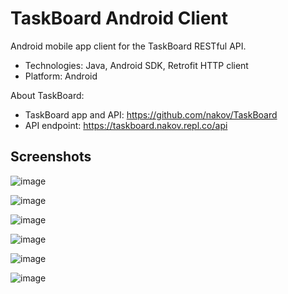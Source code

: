 # TaskBoard Android Client

Android mobile app client for the TaskBoard RESTful API.
 - Technologies: Java, Android SDK, Retrofit HTTP client
 - Platform: Android

About TaskBoard:
 - TaskBoard app and API: https://github.com/nakov/TaskBoard
 - API endpoint: https://taskboard.nakov.repl.co/api
 
## Screenshots

![image](https://user-images.githubusercontent.com/1689586/110037549-3deca100-7d47-11eb-8be2-23bbe739a1f9.png)

![image](https://user-images.githubusercontent.com/1689586/110037632-5b216f80-7d47-11eb-8a5f-d7598cecc583.png)

![image](https://user-images.githubusercontent.com/1689586/110037735-7ee4b580-7d47-11eb-99ec-cf36e8b61c79.png)

![image](https://user-images.githubusercontent.com/1689586/110037927-c10df700-7d47-11eb-9770-7e8018c09aac.png)

![image](https://user-images.githubusercontent.com/1689586/110037983-d2ef9a00-7d47-11eb-8523-3d33e8cffd0c.png)

![image](https://user-images.githubusercontent.com/1689586/110086241-ccd6d900-7d9a-11eb-99cb-c32dfc6d9319.png)
